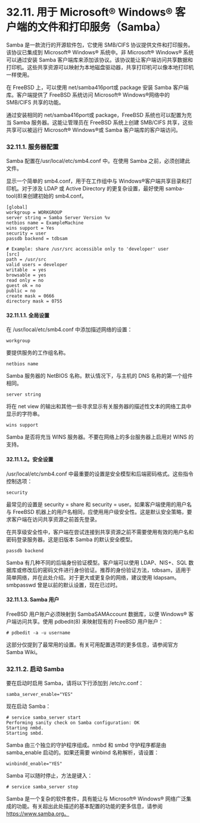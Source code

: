 # 32.11. 用于 Microsoft® Windows® 客户端的文件和打印服务（Samba）



Samba 是一款流行的开源软件包，它使用 SMB/CIFS 协议提供文件和打印服务。该协议已集成到 Microsoft® Windows® 系统中。非 Microsoft® Windows® 系统可以通过安装 Samba 客户端库来添加该协议。该协议能让客户端访问共享数据和打印机。这些共享资源可以映射为本地磁盘驱动器，共享打印机可以像本地打印机一样使用。

在 FreeBSD 上，可以使用 net/samba416port或 package 安装 Samba 客户端库。客户端提供了 FreeBSD 系统访问 Microsoft® Windows®网络中的 SMB/CIFS 共享的功能。

通过安装相同的 net/samba416port或 package，FreeBSD 系统也可以配置为充当 Samba 服务器。这能让管理员在 FreeBSD 系统上创建 SMB/CIFS 共享，这些共享可以被运行 Microsoft® Windows®或 Samba 客户端库的客户端访问。

### 32.11.1. 服务器配置

Samba 配置在/usr/local/etc/smb4.conf 中。在使用 Samba 之前，必须创建此文件。

显示一个简单的 smb4.conf，用于在工作组中与 Windows®客户端共享目录和打印机。对于涉及 LDAP 或 Active Directory 的更复杂设置，最好使用 samba-tool(8)来创建初始的 smb4.conf。

```
[global]
workgroup = WORKGROUP
server string = Samba Server Version %v
netbios name = ExampleMachine
wins support = Yes
security = user
passdb backend = tdbsam

# Example: share /usr/src accessible only to 'developer' user
[src]
path = /usr/src
valid users = developer
writable  = yes
browsable = yes
read only = no
guest ok = no
public = no
create mask = 0666
directory mask = 0755
```

#### 32.11.1.1. 全局设置

在 /usr/local/etc/smb4.conf 中添加描述网络的设置：

`workgroup`

要提供服务的工作组名称。

`netbios name`

Samba 服务器的 NetBIOS 名称。默认情况下，与主机的 DNS 名称的第一个组件相同。

`server string`

将在 net view 的输出和其他一些寻求显示有关服务器的描述性文本的网络工具中显示的字符串。

`wins support`

Samba 是否将充当 WINS 服务器。不要在网络上的多台服务器上启用对 WINS 的支持。

#### 32.11.1.2。安全设置

/usr/local/etc/smb4.conf 中最重要的设置是安全模型和后端密码格式。这些指令控制选项：

`security`

最常见的设置是 security = share 和 security = user。如果客户端使用的用户名与 FreeBSD 机器上的用户名相同，应使用用户级安全性。这是默认安全策略，要求客户端在访问共享资源之前首先登录。

在共享级安全性中，客户端在尝试连接到共享资源之前不需要使用有效的用户名和密码登录服务器。这是旧版本 Samba 的默认安全模型。

`passdb backend`

Samba 有几种不同的后端身份验证模型。客户端可以使用 LDAP、NIS+、SQL 数据库或修改后的密码文件进行身份验证。推荐的身份验证方法，tdbsam，适用于简单网络，并在此处介绍。对于更大或更复杂的网络，建议使用 ldapsam。smbpasswd 曾是以前的默认设置，现在已过时。

#### 32.11.1.3. Samba 用户

FreeBSD 用户账户必须映射到 SambaSAMAccount 数据库，以便 Windows® 客户端访问共享。使用 pdbedit(8) 来映射现有的 FreeBSD 用户账户：

```
# pdbedit -a -u username
```

这部分仅提到了最常用的设置。有关可用配置选项的更多信息，请参阅官方 Samba Wiki。

### 32.11.2. 启动 Samba

要在启动时启用 Samba，请将以下行添加到 /etc/rc.conf：

```
samba_server_enable="YES"
```

现在启动 Samba：

```
# service samba_server start
Performing sanity check on Samba configuration: OK
Starting nmbd.
Starting smbd.
```

Samba 由三个独立的守护程序组成。nmbd 和 smbd 守护程序都是由 samba_enable 启动的。如果还需要 winbind 名称解析，请设置：

```
winbindd_enable="YES"
```

Samba 可以随时停止，方法是键入：

```
# service samba_server stop
```

Samba 是一个复杂的软件套件，具有能让与 Microsoft® Windows® 网络广泛集成的功能。有关超出此处描述的基本配置的功能的更多信息，请参阅 https://www.samba.org。
